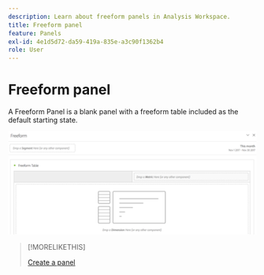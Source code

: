 ```yaml
---
description: Learn about freeform panels in Analysis Workspace.
title: Freeform panel
feature: Panels
exl-id: 4e1d5d72-da59-419a-835e-a3c90f1362b4
role: User
---
```

# Freeform panel

A Freeform Panel is a blank panel with a freeform table included as the default starting state.

![The default Freeform panel showing a blank panel with a freeform table.](assets/freeform-panel.png)


>[!MORELIKETHIS]
>
>[Create a panel](/help/analysis-workspace/c-panels/panels.md#create-a-panel)
>